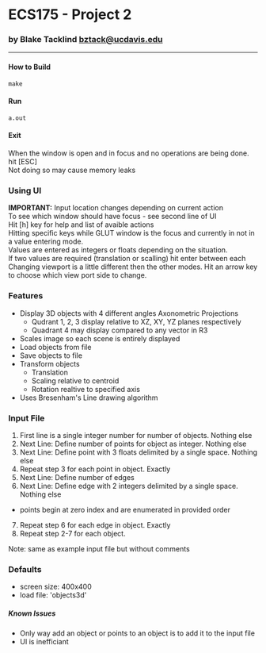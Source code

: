 # ECS175 - Project 2
### by Blake Tacklind <bztack@ucdavis.edu>

---
#### How to Build
```
make
````
#### Run
```
a.out
```
#### Exit
When the window is open and in focus and no operations are being done. hit [ESC]\
Not doing so may cause memory leaks

### Using UI
**IMPORTANT:** Input location changes depending on current action\
To see which window should have focus - see second line of UI\
Hit [h] key for help and list of avaible actions\
Hitting specific keys while GLUT window is the focus and currently in not in a value entering mode.\
Values are entered as integers or floats depending on the situation.\
If two values are required (translation or scalling) hit enter between each\
Changing viewport is a little different then the other modes. Hit an arrow key to choose which view port side to change.

### Features
* Display 3D objects with 4 different angles Axonometric Projections
  * Qudrant 1, 2, 3 display relative to XZ, XY, YZ planes respectively
  * Quadrant 4 may display compared to any vector in R3
* Scales image so each scene is entirely displayed
* Load objects from file
* Save objects to file
* Transform objects
  * Translation
  * Scaling relative to centroid
  * Rotation realtive to specified axis
* Uses Bresenham's Line drawing algorithm

### Input File
1. First line is a single integer number for number of objects. Nothing else
2. Next Line: Define number of points for object as integer. Nothing else
3. Next Line: Define point with 3 floats delimited by a single space. Nothing else
4. Repeat step 3 for each point in object. Exactly
5. Next Line: Define number of edges
6. Next Line: Define edge with 2 integers delimited by a single space. Nothing else
  * points begin at zero index and are enumerated in provided order
7. Repeat step 6 for each edge in object. Exactly
8. Repeat step 2-7 for each object.

Note: same as example input file but without comments

### Defaults
* screen size: 400x400
* load file: 'objects3d'

##### Known Issues
* Only way add an object or points to an object is to add it to the input file
* UI is inefficiant
